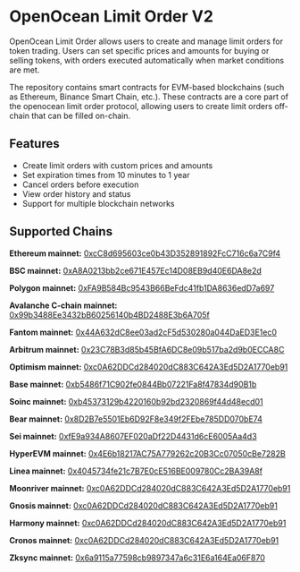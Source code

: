 # OpenOcean Limit Order V2

OpenOcean Limit Order allows users to create and manage limit orders for token trading. Users can set specific prices and amounts for buying or selling tokens, with orders executed automatically when market conditions are met.

The repository contains smart contracts for EVM-based blockchains (such as Ethereum, Binance Smart Chain, etc.). These contracts are a core part of the openocean limit order protocol, allowing users to create limit orders off-chain that can be filled on-chain. 

## Features

- Create limit orders with custom prices and amounts
- Set expiration times from 10 minutes to 1 year
- Cancel orders before execution
- View order history and status
- Support for multiple blockchain networks

## Supported Chains

**Ethereum mainnet:** [0xcC8d695603ce0b43D352891892FcC716c6a7C9f4](https://etherscan.io/address/0xcC8d695603ce0b43D352891892FcC716c6a7C9f4)

**BSC mainnet:** [0xA8A0213bb2ce671E457Ec14D08EB9d40E6DA8e2d](https://bscscan.com/address/0xA8A0213bb2ce671E457Ec14D08EB9d40E6DA8e2d)

**Polygon mainnet:** [0xFA9B584Bc9543B66BeFdc41fb1DA8636edD7a697](https://polygonscan.com/address/0xFA9B584Bc9543B66BeFdc41fb1DA8636edD7a697)

**Avalanche C-chain mainnet:** [0x99b3488Ee3432bB60256140b4BD2488E3b6A705f](https://polygonscan.com/address/0x99b3488Ee3432bB60256140b4BD2488E3b6A705f)

**Fantom mainnet:** [0x44A632dC8ee03ad2cF5d530280a044DaED3E1ec0](https://explorer.fantom.network/address/0x44A632dC8ee03ad2cF5d530280a044DaED3E1ec0)

**Arbitrum mainnet:** [0x23C78B3d85b45BfA6DC8e09b517ba2d9b0ECCA8C](https://arbiscan.io/address/0x23c78b3d85b45bfa6dc8e09b517ba2d9b0ecca8c)

**Optimism mainnet:** [0xc0A62DDCd284020dC883C642A3Ed5D2A1770eb91](https://optimistic.etherscan.io/address/0xc0A62DDCd284020dC883C642A3Ed5D2A1770eb91)

**Base mainnet:** [0xb5486f71C902fe0844Bb07221Fa8f47834d90B1b](https://basescan.org/address/0xb5486f71c902fe0844bb07221fa8f47834d90b1b)

**Soinc mainnet:** [0xb45373129b4220160b92bd2320869f44d48ecd01](https://sonicscan.org/address/0xb45373129b4220160b92bd2320869f44d48ecd01)

**Bear mainnet:** [0x8D2B7e5501Eb6D92F8e349f2FEbe785DD070bE74](https://berascan.com/address/0x8d2b7e5501eb6d92f8e349f2febe785dd070be74)

**Sei mainnet:** [0xfE9a934A8607EF020aDf22D4431d6cE6005Aa4d3](https://seiscan.io/address/0xfE9a934A8607EF020aDf22D4431d6cE6005Aa4d3)

**HyperEVM mainnet:** [0x4E6b18217AC75A779262c20B3Cc07050cBe7282B](https://purrsec.com/address/0x4E6b18217AC75A779262c20B3Cc07050cBe7282B)

**Linea  mainnet:** [0x4045734fe21c7B7E0cE516BE009780Cc2BA39A8f](https://lineascan.build/address/0x4045734fe21c7B7E0cE516BE009780Cc2BA39A8f)

**Moonriver mainnet:** [0xc0A62DDCd284020dC883C642A3Ed5D2A1770eb91](https://moonriver.moonscan.io/address/0xc0A62DDCd284020dC883C642A3Ed5D2A1770eb91)

**Gnosis mainnet:** [0xc0A62DDCd284020dC883C642A3Ed5D2A1770eb91](https://gnosisscan.io/address/0xc0a62ddcd284020dc883c642a3ed5d2a1770eb91)

**Harmony mainnet:** [0xc0A62DDCd284020dC883C642A3Ed5D2A1770eb91](https://explorer.harmony.one/address/one1cznzmhxjsspqmjyrcep28m2a9gthp6u3x79jpw?shard=0)

**Cronos  mainnet:** [0xc0A62DDCd284020dC883C642A3Ed5D2A1770eb91](https://cronoscan.com/address/0xc0a62ddcd284020dc883c642a3ed5d2a1770eb91)

**Zksync  mainnet:** [0x6a9115a77598cb9897347a6c31E6a164Ea06F870](https://explorer.zksync.io/address/0x6a9115a77598cb9897347a6c31E6a164Ea06F870)
